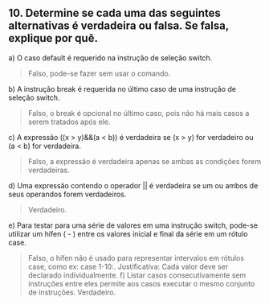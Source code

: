 ## 10. Determine se cada uma das seguintes alternativas é verdadeira ou falsa. Se falsa, explique por quê.

a) O caso default é requerido na instrução de seleção switch.  
> Falso, pode-se fazer sem usar o comando.   

b) A instrução break é requerida no último caso de uma instrução de seleção switch.  
> Falso, o break é opcional no último caso, pois não há mais casos a serem tratados após ele.

c) A expressão ((x > y)&&(a < b)) é verdadeira se (x > y) for verdadeiro ou (a < b) for verdadeira.
> Falso, a expressão é verdadeira apenas se ambas as condições forem verdadeiras.

d) Uma expressão contendo o operador || é verdadeira se um ou ambos de seus operandos forem verdadeiros.  
> Verdadeiro.

e) Para testar para uma série de valores em uma instrução switch, pode-se utilizar um hífen ( - ) entre os valores inicial e final da série em um rótulo case.
> Falso, o hífen não é usado para representar intervalos em rótulos case, como ex: case 1-10:.
> Justificativa: Cada valor deve ser declarado individualmente.
f) Listar casos consecutivamente sem instruções entre eles permite aos casos executar o mesmo conjunto de instruções.
> Verdadeiro.
